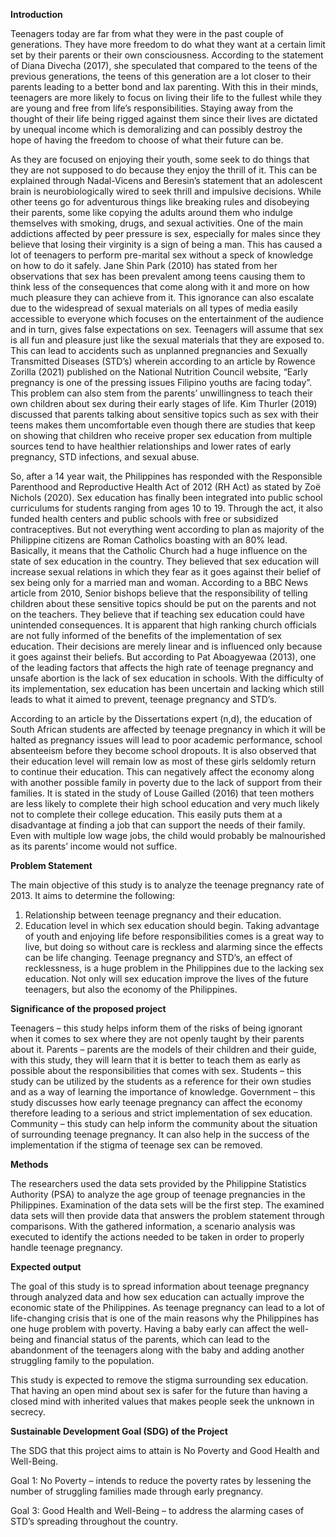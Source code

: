 **Introduction**

Teenagers today are far from what they were in the past couple of generations. They have more freedom to do what they want at a certain limit set by their parents or their own consciousness. According to the statement of Diana Divecha (2017), she speculated that compared to the teens of the previous generations, the teens of this generation are a lot closer to their parents leading to a better bond and lax parenting. With this in their minds, teenagers are more likely to focus on living their life to the fullest while they are young and free from life’s responsibilities. Staying away from the thought of their life being rigged against them since their lives are dictated by unequal income which is demoralizing and can possibly destroy the hope of having the freedom to choose of what their future can be.

As they are focused on enjoying their youth, some seek to do things that they are not supposed to do because they enjoy the thrill of it. This can be explained through Nadal-Vicens and Beresin’s statement that an adolescent brain is neurobiologically wired to seek thrill and impulsive decisions. While other teens go for adventurous things like breaking rules and disobeying their parents, some like copying the adults around them who indulge themselves with smoking, drugs, and sexual activities. One of the main addictions affected by peer pressure is sex, especially for males since they believe that losing their virginity is a sign of being a man. This has caused a lot of teenagers to perform pre-marital sex without a speck of knowledge on how to do it safely. Jane Shin Park (2010) has stated from her observations that sex has been prevalent among teens causing them to think less of the consequences that come along with it and more on how much pleasure they can achieve from it. This ignorance can also escalate due to the widespread of sexual materials on all types of media easily accessible to everyone which focuses on the entertainment of the audience and in turn, gives false expectations on sex. Teenagers will assume that sex is all fun and pleasure just like the sexual materials that they are exposed to. This can lead to accidents such as unplanned pregnancies and Sexually Transmitted Diseases (STD’s) wherein according to an article by Rowence Zorilla (2021) published on the National Nutrition Council website, “Early pregnancy is one of the pressing issues Filipino youths are facing today”. This problem can also stem from the parents’ unwillingness to teach their own children about sex during their early stages of life. Kim Thurler (2019) discussed that parents talking about sensitive topics such as sex with their teens makes them uncomfortable even though there are studies that keep on showing that children who receive proper sex education from multiple sources tend to have healthier relationships and lower rates of early pregnancy, STD infections, and sexual abuse.

So, after a 14 year wait, the Philippines has responded with the Responsible Parenthood and Reproductive Health Act of 2012 (RH Act) as stated by Zoë Nichols (2020). Sex education has finally been integrated into public school curriculums for students ranging from ages 10 to 19. Through the act, it also funded health centers and public schools with free or subsidized contraceptives. But not everything went according to plan as majority of the Philippine citizens are Roman Catholics boasting with an 80% lead. Basically, it means that the Catholic Church had a huge influence on the state of sex education in the country. They believed that sex education will increase sexual relations in which they fear as it goes against their belief of sex being only for a married man and woman. According to a BBC News article from 2010, Senior bishops believe that the responsibility of telling children about these sensitive topics should be put on the parents and not on the teachers. They believe that if teaching sex education could have unintended consequences. It is apparent that high ranking church officials are not fully informed of the benefits of the implementation of sex education. Their decisions are merely linear and is influenced only because it goes against their beliefs. But according to Pat Aboagyewaa (2013), one of the leading factors that affects the high rate of teenage pregnancy and unsafe abortion is the lack of sex education in schools. With the difficulty of its implementation, sex education has been uncertain and lacking which still leads to what it aimed to prevent, teenage pregnancy and STD’s.

According to an article by the Dissertations expert (n,d), the education of South African students are affected by teenage pregnancy in which it will be halted as pregnancy issues will lead to poor academic performance, school absenteeism before they become school dropouts. It is also observed that their education level will remain low as most of these girls seldomly return to continue their education. This can negatively affect the economy along with another possible family in poverty due to the lack of support from their families. It is stated in the study of Louse Gailled (2016) that teen mothers are less likely to complete their high school education and very much likely not to complete their college education. This easily puts them at a disadvantage at finding a job that can support the needs of their family. Even with multiple low wage jobs, the child would probably be malnourished as its parents’ income would not suffice.

**Problem Statement**

The main objective of this study is to analyze the teenage pregnancy rate of 2013. It aims to determine the following:

1. Relationship between teenage pregnancy and their education.
2. Education level in which sex education should begin.
Taking advantage of youth and enjoying life before responsibilities comes is a great way to live, but doing so without care is reckless and alarming since the effects can be life changing. Teenage pregnancy and STD’s, an effect of recklessness, is a huge problem in the Philippines due to the lacking sex education. Not only will sex education improve the lives of the future teenagers, but also the economy of the Philippines.

**Significance of the proposed project**

Teenagers – this study helps inform them of the risks of being ignorant when it comes to sex where they are not openly taught by their parents about it.
Parents – parents are the models of their children and their guide, with this study, they will learn that it is better to teach them as early as possible about the responsibilities that comes with sex.
Students – this study can be utilized by the students as a reference for their own studies and as a way of learning the importance of knowledge.
Government – this study discusses how early teenage pregnancy can affect the economy therefore leading to a serious and strict implementation of sex education.
Community – this study can help inform the community about the situation of surrounding teenage pregnancy. It can also help in the success of the implementation if the stigma of teenage sex can be removed.

**Methods**

The researchers used the data sets provided by the Philippine Statistics Authority (PSA) to analyze the age group of teenage pregnancies in the Philippines. Examination of the data sets will be the first step. The examined data sets will then provide data that answers the problem statement through comparisons.  With the gathered information, a scenario analysis was executed to identify the actions needed to be taken in order to properly handle teenage pregnancy.

**Expected output**

The goal of this study is to spread information about teenage pregnancy through analyzed data and how sex education can actually improve the economic state of the Philippines. As teenage pregnancy can lead to a lot of life-changing crisis that is one of the main reasons why the Philippines has one huge problem with poverty. Having a baby early can affect the well-being and financial status of the parents, which can lead to the abandonment of the teenagers along with the baby and adding another struggling family to the population.

This study is expected to remove the stigma surrounding sex education. That having an open mind about sex is safer for the future than having a closed mind with inherited values that makes people seek the unknown in secrecy.

**Sustainable Development Goal (SDG) of the Project**

The SDG that this project aims to attain is No Poverty and Good Health and Well-Being.

Goal 1: No Poverty – intends to reduce the poverty rates by lessening the number of struggling families made through early pregnancy.

Goal 3: Good Health and Well-Being – to address the alarming cases of STD’s spreading throughout the country.

